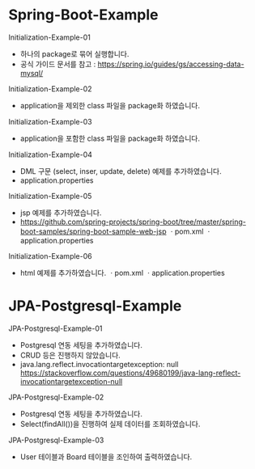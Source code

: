 # Spring-Boot-Example

Initialization-Example-01
- 하나의 package로 묶어 실행합니다. 
- 공식 가이드 문서를 참고 : https://spring.io/guides/gs/accessing-data-mysql/ 

Initialization-Example-02
- application을 제외한 class 파일을 package화 하였습니다.

Initialization-Example-03
- application을 포함한 class 파일을 package화 하였습니다.

Initialization-Example-04
- DML 구문 (select, inser, update, delete) 예제를 추가하였습니다.
- application.properties

Initialization-Example-05
- jsp 예제를 추가하였습니다.
- https://github.com/spring-projects/spring-boot/tree/master/spring-boot-samples/spring-boot-sample-web-jsp
ㆍpom.xml
ㆍapplication.properties

Initialization-Example-06
- html 예제를 추가하였습니다.
ㆍpom.xml
ㆍapplication.properties

# JPA-Postgresql-Example

JPA-Postgresql-Example-01
- Postgresql 연동 세팅을 추가하였습니다.
- CRUD 등은 진행하지 않았습니다.
- java.lang.reflect.invocationtargetexception: null
https://stackoverflow.com/questions/49680199/java-lang-reflect-invocationtargetexception-null

JPA-Postgresql-Example-02
- Postgresql 연동 세팅을 추가하였습니다.
- Select(findAll())을 진행하여 실제 데이터를 조회하였습니다.

JPA-Postgresql-Example-03
- User 테이블과 Board 테이블을 조인하여 출력하였습니다.

